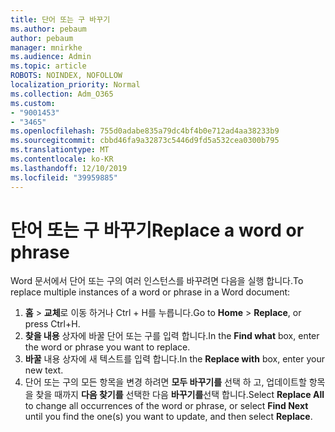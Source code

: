 ```yaml
---
title: 단어 또는 구 바꾸기
ms.author: pebaum
author: pebaum
manager: mnirkhe
ms.audience: Admin
ms.topic: article
ROBOTS: NOINDEX, NOFOLLOW
localization_priority: Normal
ms.collection: Adm_O365
ms.custom:
- "9001453"
- "3465"
ms.openlocfilehash: 755d0adabe835a79dc4bf4b0e712ad4aa38233b9
ms.sourcegitcommit: cbbd46fa9a32873c5446d9fd5a532cea0300b795
ms.translationtype: MT
ms.contentlocale: ko-KR
ms.lasthandoff: 12/10/2019
ms.locfileid: "39959885"
---
```

# <a name="replace-a-word-or-phrase"></a><span data-ttu-id="6b05f-102">단어 또는 구 바꾸기</span><span class="sxs-lookup"><span data-stu-id="6b05f-102">Replace a word or phrase</span></span>

<span data-ttu-id="6b05f-103">Word 문서에서 단어 또는 구의 여러 인스턴스를 바꾸려면 다음을 실행 합니다.</span><span class="sxs-lookup"><span data-stu-id="6b05f-103">To replace multiple instances of a word or phrase in a Word document:</span></span>

1. <span data-ttu-id="6b05f-104">**홈** > **교체**로 이동 하거나 Ctrl + H를 누릅니다.</span><span class="sxs-lookup"><span data-stu-id="6b05f-104">Go to **Home** > **Replace**, or press Ctrl+H.</span></span>
2. <span data-ttu-id="6b05f-105">**찾을 내용** 상자에 바꿀 단어 또는 구를 입력 합니다.</span><span class="sxs-lookup"><span data-stu-id="6b05f-105">In the **Find what** box, enter the word or phrase you want to replace.</span></span> 
3. <span data-ttu-id="6b05f-106">**바꿀** 내용 상자에 새 텍스트를 입력 합니다.</span><span class="sxs-lookup"><span data-stu-id="6b05f-106">In the **Replace with** box, enter your new text.</span></span>
3. <span data-ttu-id="6b05f-107">단어 또는 구의 모든 항목을 변경 하려면 **모두 바꾸기를** 선택 하 고, 업데이트할 항목을 찾을 때까지 **다음 찾기를** 선택한 다음 **바꾸기를**선택 합니다.</span><span class="sxs-lookup"><span data-stu-id="6b05f-107">Select **Replace All** to change all occurrences of the word or phrase, or select **Find Next** until you find the one(s) you want to update, and then select **Replace**.</span></span>